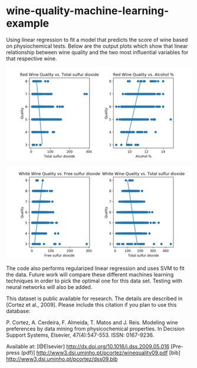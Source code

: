 # wine-quality-machine-learning-example
Using linear regression to fit a model that predicts the score of wine based on physiochemical tests. Below are the output plots which show that linear relationship between wine quality and the two most influential variables for that respective wine.

![alt text](https://raw.githubusercontent.com/Mephastophilis/wine-quality-machine-learning-example/master/red_wine_plot.png)

![alt text](https://raw.githubusercontent.com/Mephastophilis/wine-quality-machine-learning-example/master/white_wine_plot.png)

The code also performs regularized linear regression and uses SVM to fit the data. Future work will compare these different machines learning techniques in order to pick the optimal one for this data set. Testing with neural networks will also be added.

This dataset is public available for research. The details are described in [Cortez et al., 2009]. 
  Please include this citation if you plan to use this database:

  P. Cortez, A. Cerdeira, F. Almeida, T. Matos and J. Reis. 
  Modeling wine preferences by data mining from physicochemical properties.
  In Decision Support Systems, Elsevier, 47(4):547-553. ISSN: 0167-9236.

  Available at: [@Elsevier] http://dx.doi.org/10.1016/j.dss.2009.05.016
                [Pre-press (pdf)] http://www3.dsi.uminho.pt/pcortez/winequality09.pdf
                [bib] http://www3.dsi.uminho.pt/pcortez/dss09.bib
